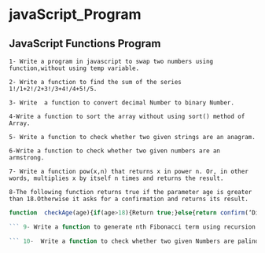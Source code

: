 # javaScript_Program


## JavaScript Functions Program

``` 1- Write a program in javascript to swap two numbers using function,without using temp variable. ```

``` 2- Write a function to find the sum of the series 1!/1+2!/2+3!/3+4!/4+5!/5. ```
 
``` 3- Write  a function to convert decimal Number to binary Number. ```
 
``` 4-Write a function to sort the array without using sort() method of Array.  ```

``` 5- Write a function to check whether two given strings are an anagram. ```

``` 6-Write a function to check whether two given numbers are an armstrong. ```

``` 7- Write a function pow(x,n) that returns x in power n. Or, in other words, multiplies x by itself n times and returns the result. ```


``` 8-The following function returns true if the parameter age is greater than 18.Otherwise it asks for a confirmation and returns its result. ```

```javascript
function  checkAge(age){if(age>18){Return true;}else{return confirm(‘Did parents allow you?’);}}Rewrite it, to perform the same, but without if, in a single line.Make two variants of checkAge:Using a question mark operator ?Using OR || ```

``` 9- Write a function to generate nth Fibonacci term using recursion. ```

``` 10-  Write a function to check whether two given Numbers are palindrome or not. ```
 

